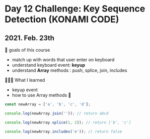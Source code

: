 # Day 12 Challenge: Key Sequence Detection (KONAMI CODE)

## 2021. Feb. 23th

💙 goals of this course

- match up with words that user enter on keyboard
- understand keyboard event: **keyup**
- understand **Array** methods : push, splice, join, includes

👩🏻‍💻 What I learned

- keyup event
- how to use Array methods 🔽

```javascript
const newArray = ['a', 'b', 'c', 'd'];

console.log(newArray.join('')); // return abcd

console.log(newArray.splice(1, 2)); // return ['b', 'c']

console.log(newArray.includes('e')); // return false
```
